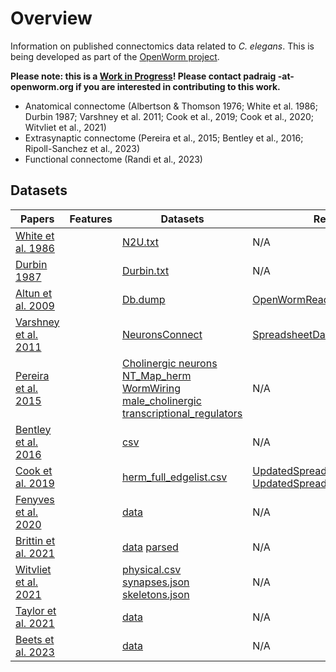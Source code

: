 # Overview

Information on published connectomics data related to _C. elegans_. This is being developed as part of the [OpenWorm project](https://www.openworm.org).

**Please note: this is a <u>Work in Progress</u>! Please contact padraig -at- openworm.org if you are interested in contributing to this work.**

- Anatomical connectome (Albertson & Thomson 1976; White et al. 1986; Durbin 1987; Varshney et al. 2011; Cook et al., 2019; Cook et al., 2020; Witvliet et al., 2021)
- Extrasynaptic connectome (Pereira et al., 2015; Bentley et al., 2016; Ripoll-Sanchez et al., 2023)
- Functional connectome (Randi et al., 2023)

## Datasets

| Papers                                                     | Features      | Datasets      | Readers |
| -------------                                              | -----         | -----         | ---- |
| [White et al. 1986](White_1984.md)     | |[N2U.txt](https://github.com/dwitvliet/nature2021/blob/0646af9d25896ae660f97d462eab2d67282f5625/data/legacy_data/wormwiring_N2U.txt)|  N/A |
| [Durbin 1987](Durbin_1987.md)    | |[Durbin.txt](https://github.com/dwitvliet/nature2021/blob/0646af9d25896ae660f97d462eab2d67282f5625/data/legacy_data/durbin.txt)| N/A |
| [Altun et al. 2009](Altun_2009.md)   | |[Db.dump](datasets/neurons/Modified_celegans_db_dump.csv)| [OpenWormReader](https://github.com/yasinthanvickneswaran/c302/blob/7c7fc016c73c500567c94414ee0b7f7a4829084f/c302/OpenWormReader.py) |
| [Varshney et al. 2011](Varshney_2011)  |    | [NeuronsConnect](datasets/neurons/NeuronConnectFormatted(1).xlsx)   | [SpreadsheetDataReader](https://github.com/yasinthanvickneswaran/c302/blob/7c7fc016c73c500567c94414ee0b7f7a4829084f/c302/SpreadsheetDataReader.py) |
| [Pereira et al. 2015](Pereira_2015)  | |[Cholinergic neurons](https://doi.org/10.7554/eLife.12432.003) [NT_Map_herm](https://doi.org/10.7554/eLife.12432.009) [WormWiring](https://doi.org/10.7554/eLife.12432.010) [male_cholinergic](https://doi.org/10.7554/eLife.12432.016) [transcriptional_regulators](https://doi.org/10.7554/eLife.12432.019)| N/A |
| [Bentley et al. 2016](Bentley_2016)  |  | [csv](datasets/neurons/Bentley_et_al_2016_expression.csv) | N/A |
| [Cook et al. 2019](Cook_2019)          |      |[herm_full_edgelist.csv](datasets/neurons/herm_full_edgelist.csv) | [UpdatedSpreadsheetDataReader](https://github.com/yasinthanvickneswaran/c302/blob/7c7fc016c73c500567c94414ee0b7f7a4829084f/c302/UpdatedSpreadsheetDataReader.py) [UpdatedSpreadsheetDataReader2](https://github.com/yasinthanvickneswaran/c302/blob/7c7fc016c73c500567c94414ee0b7f7a4829084f/c302/UpdatedSpreadsheetDataReader2.py) |
| [Fenyves et al. 2020](Fenyves_2020)    |   | [data](https://github.com/francescorandi/wormneuroatlas/blob/main/wormneuroatlas/data/journal.pcbi.1007974.s003.xlsx) | N/A  |
| [Brittin et al. 2021](Brittin_2021)    |   | [data](https://github.com/cabrittin/elegansbrainmap/tree/049a26a094e085bacc70f5b05ea04a007d00eb2c/data) [parsed](https://github.com/cabrittin/parsetrakem2)| N/A  |
| [Witvliet et al. 2021](Witvliet_2021)  |  | [physical.csv](https://github.com/dwitvliet/nature2021/tree/0646af9d25896ae660f97d462eab2d67282f5625/data/physical_contact) [synapses.json](https://github.com/dwitvliet/nature2021/tree/0646af9d25896ae660f97d462eab2d67282f5625/data/synapses) [skeletons.json](https://github.com/dwitvliet/nature2021/tree/0646af9d25896ae660f97d462eab2d67282f5625/data/skeletons) | N/A |
| [Taylor et al. 2021](Taylor_2021)    |   | [data](https://github.com/cengenproject/CeNGEN_integrated_analysis_biorxiv_code) | N/A  |
| [Beets et al. 2023](Beets_2023)    |   | [data](https://github.com/cengenproject/CeNGEN_integrated_analysis_biorxiv_code) | N/A  |


